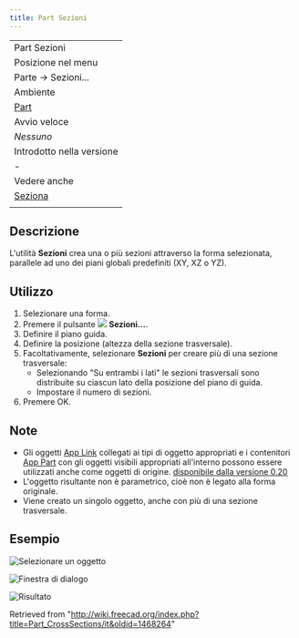 ```yaml
---
title: Part Sezioni
---
```

|  |
| --- |
| Part Sezioni |
| Posizione nel menu |
| Parte → Sezioni... |
| Ambiente |
| [Part](/Part_Workbench/it "Part Workbench/it") |
| Avvio veloce |
| *Nessuno* |
| Introdotto nella versione |
| - |
| Vedere anche |
| [Seziona](/Part_Section/it "Part Section/it") |
|  |

## Descrizione

L'utilità **Sezioni** crea una o più sezioni attraverso la forma selezionata, parallele ad uno dei piani globali predefiniti (XY, XZ o YZ).

## Utilizzo

1. Selezionare una forma.
2. Premere il pulsante ![](/images/Part_CrossSections.svg) **Sezioni...**.
3. Definire il piano guida.
4. Definire la posizione (altezza della sezione trasversale).
5. Facoltativamente, selezionare **Sezioni** per creare più di una sezione trasversale:
   * Selezionando "Su entrambi i lati" le sezioni trasversali sono distribuite su ciascun lato della posizione del piano di guida.
   * Impostare il numero di sezioni.
6. Premere OK.

## Note

* Gli oggetti [App Link](/App_Link/it "App Link/it") collegati ai tipi di oggetto appropriati e i contenitori [App Part](/App_Part/it "App Part/it") con gli oggetti visibili appropriati all'interno possono essere utilizzati anche come oggetti di origine. [disponibile dalla versione 0.20](/Release_notes_0.20/it "Release notes 0.20/it")
* L'oggetto risultante non è parametrico, cioè non è legato alla forma originale.
* Viene creato un singolo oggetto, anche con più di una sezione trasversale.

## Esempio

![Selezionare un oggetto](/images/SectionCross1.png)

![Finestra di dialogo](/images/SectionCross2.png)

![Risultato](/images/SectionCross3.png)

Retrieved from "<http://wiki.freecad.org/index.php?title=Part_CrossSections/it&oldid=1468264>"